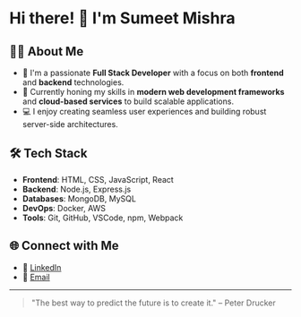 # Hi there! 👋 I'm Sumeet Mishra

## 👨‍💻 About Me
- 🔭 I'm a passionate **Full Stack Developer** with a focus on both **frontend** and **backend** technologies.
- 🌱 Currently honing my skills in **modern web development frameworks** and **cloud-based services** to build scalable applications.
- 💻 I enjoy creating seamless user experiences and building robust server-side architectures.

## 🛠️ Tech Stack
- **Frontend**: HTML, CSS, JavaScript, React
- **Backend**: Node.js, Express.js
- **Databases**: MongoDB, MySQL
- **DevOps**: Docker, AWS
- **Tools**: Git, GitHub, VSCode, npm, Webpack

## 🌐 Connect with Me
- 💼 [LinkedIn](https://www.linkedin.com/in/sumeetmishra1)
- 📧 [Email](mailto:sumeetmishra1@gmail.com)

---

> "The best way to predict the future is to create it." – Peter Drucker

<!---
sumeetmishra1/sumeetmishra1 is a ✨ special ✨ repository because its `README.md` (this file) appears on your GitHub profile.
You can click the Preview link to take a look at your changes.
--->
